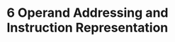 6 Operand Addressing and Instruction Representation
===================================================


